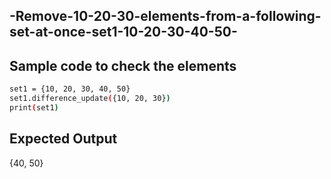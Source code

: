 ## -Remove-10-20-30-elements-from-a-following-set-at-once-set1-10-20-30-40-50-
## Sample code to check the elements
```sh
set1 = {10, 20, 30, 40, 50}
set1.difference_update({10, 20, 30})
print(set1)
```
## Expected Output
{40, 50}

